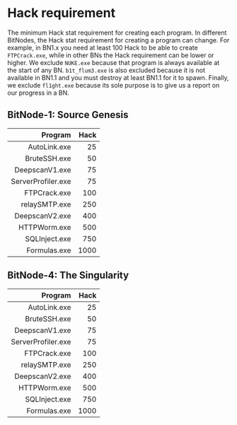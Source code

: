 # Hack requirement

The minimum Hack stat requirement for creating each program.  In different
BitNodes, the Hack stat requirement for creating a program can change.  For
example, in BN1.x you need at least 100 Hack to be able to create
`FTPCrack.exe`, while in other BNs the Hack requirement can be lower or higher.
We exclude `NUKE.exe` because that program is always available at the start of
any BN.  `b1t_flum3.exe` is also excluded because it is not available in BN1.1
and you must destroy at least BN1.1 for it to spawn.  Finally, we exclude
`fl1ght.exe` because its sole purpose is to give us a report on our progress
in a BN.


## BitNode-1: Source Genesis

| Program            | Hack |
|-------------------:|-----:|
| AutoLink.exe       | 25   |
| BruteSSH.exe       | 50   |
| DeepscanV1.exe     | 75   |
| ServerProfiler.exe | 75   |
| FTPCrack.exe       | 100  |
| relaySMTP.exe      | 250  |
| DeepscanV2.exe     | 400  |
| HTTPWorm.exe       | 500  |
| SQLInject.exe      | 750  |
| Formulas.exe       | 1000 |


## BitNode-4: The Singularity

| Program            | Hack |
|-------------------:|-----:|
| AutoLink.exe       | 25   |
| BruteSSH.exe       | 50   |
| DeepscanV1.exe     | 75   |
| ServerProfiler.exe | 75   |
| FTPCrack.exe       | 100  |
| relaySMTP.exe      | 250  |
| DeepscanV2.exe     | 400  |
| HTTPWorm.exe       | 500  |
| SQLInject.exe      | 750  |
| Formulas.exe       | 1000 |
